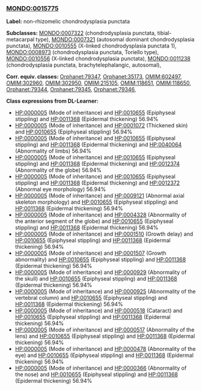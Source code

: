 
### [MONDO:0015775](http://purl.obolibrary.org/obo/MONDO_0015775)
**Label:** non-rhizomelic chondrodysplasia punctata

**Subclasses:** [MONDO:0007322](http://purl.obolibrary.org/obo/MONDO_0007322) (chondrodysplasia punctata, tibial-metacarpal type), [MONDO:0007321](http://purl.obolibrary.org/obo/MONDO_0007321) (autosomal dominant chondrodysplasia punctata), [MONDO:0010555](http://purl.obolibrary.org/obo/MONDO_0010555) (X-linked chondrodysplasia punctata 1), [MONDO:0008973](http://purl.obolibrary.org/obo/MONDO_0008973) (chondrodysplasia punctata, Toriello type), [MONDO:0010556](http://purl.obolibrary.org/obo/MONDO_0010556) (X-linked chondrodysplasia punctata), [MONDO:0011238](http://purl.obolibrary.org/obo/MONDO_0011238) (chondrodysplasia punctata, brachytelephalangic, autosomal), 

**Corr. equiv. classes:** [Orphanet:79347](http://www.orpha.net/ORDO/Orphanet_79347), [Orphanet:35173](http://www.orpha.net/ORDO/Orphanet_35173), [OMIM:602497](http://purl.obolibrary.org/obo/OMIM_602497), [OMIM:302960](http://purl.obolibrary.org/obo/OMIM_302960), [OMIM:302950](http://purl.obolibrary.org/obo/OMIM_302950), [OMIM:215105](http://purl.obolibrary.org/obo/OMIM_215105), [OMIM:118651](http://purl.obolibrary.org/obo/OMIM_118651), [OMIM:118650](http://purl.obolibrary.org/obo/OMIM_118650), [Orphanet:79344](http://www.orpha.net/ORDO/Orphanet_79344), [Orphanet:79345](http://www.orpha.net/ORDO/Orphanet_79345), [Orphanet:79346](http://www.orpha.net/ORDO/Orphanet_79346), 

**Class expressions from DL-Learner:**

- [HP:0000005](http://purl.obolibrary.org/obo/HP_0000005) (Mode of inheritance) and [HP:0010655](http://purl.obolibrary.org/obo/HP_0010655) (Epiphyseal stippling) and [HP:0011368](http://purl.obolibrary.org/obo/HP_0011368) (Epidermal thickening) 56.94%
- [HP:0000005](http://purl.obolibrary.org/obo/HP_0000005) (Mode of inheritance) and [HP:0001072](http://purl.obolibrary.org/obo/HP_0001072) (Thickened skin) and [HP:0010655](http://purl.obolibrary.org/obo/HP_0010655) (Epiphyseal stippling) 56.94%
- [HP:0000005](http://purl.obolibrary.org/obo/HP_0000005) (Mode of inheritance) and [HP:0010655](http://purl.obolibrary.org/obo/HP_0010655) (Epiphyseal stippling) and [HP:0011368](http://purl.obolibrary.org/obo/HP_0011368) (Epidermal thickening) and [HP:0040064](http://purl.obolibrary.org/obo/HP_0040064) (Abnormality of limbs) 56.94%
- [HP:0000005](http://purl.obolibrary.org/obo/HP_0000005) (Mode of inheritance) and [HP:0010655](http://purl.obolibrary.org/obo/HP_0010655) (Epiphyseal stippling) and [HP:0011368](http://purl.obolibrary.org/obo/HP_0011368) (Epidermal thickening) and [HP:0012374](http://purl.obolibrary.org/obo/HP_0012374) (Abnormality of the globe) 56.94%
- [HP:0000005](http://purl.obolibrary.org/obo/HP_0000005) (Mode of inheritance) and [HP:0010655](http://purl.obolibrary.org/obo/HP_0010655) (Epiphyseal stippling) and [HP:0011368](http://purl.obolibrary.org/obo/HP_0011368) (Epidermal thickening) and [HP:0012372](http://purl.obolibrary.org/obo/HP_0012372) (Abnormal eye morphology) 56.94%
- [HP:0000005](http://purl.obolibrary.org/obo/HP_0000005) (Mode of inheritance) and [HP:0009121](http://purl.obolibrary.org/obo/HP_0009121) (Abnormal axial skeleton morphology) and [HP:0010655](http://purl.obolibrary.org/obo/HP_0010655) (Epiphyseal stippling) and [HP:0011368](http://purl.obolibrary.org/obo/HP_0011368) (Epidermal thickening) 56.94%
- [HP:0000005](http://purl.obolibrary.org/obo/HP_0000005) (Mode of inheritance) and [HP:0004328](http://purl.obolibrary.org/obo/HP_0004328) (Abnormality of the anterior segment of the globe) and [HP:0010655](http://purl.obolibrary.org/obo/HP_0010655) (Epiphyseal stippling) and [HP:0011368](http://purl.obolibrary.org/obo/HP_0011368) (Epidermal thickening) 56.94%
- [HP:0000005](http://purl.obolibrary.org/obo/HP_0000005) (Mode of inheritance) and [HP:0001510](http://purl.obolibrary.org/obo/HP_0001510) (Growth delay) and [HP:0010655](http://purl.obolibrary.org/obo/HP_0010655) (Epiphyseal stippling) and [HP:0011368](http://purl.obolibrary.org/obo/HP_0011368) (Epidermal thickening) 56.94%
- [HP:0000005](http://purl.obolibrary.org/obo/HP_0000005) (Mode of inheritance) and [HP:0001507](http://purl.obolibrary.org/obo/HP_0001507) (Growth abnormality) and [HP:0010655](http://purl.obolibrary.org/obo/HP_0010655) (Epiphyseal stippling) and [HP:0011368](http://purl.obolibrary.org/obo/HP_0011368) (Epidermal thickening) 56.94%
- [HP:0000005](http://purl.obolibrary.org/obo/HP_0000005) (Mode of inheritance) and [HP:0000929](http://purl.obolibrary.org/obo/HP_0000929) (Abnormality of the skull) and [HP:0010655](http://purl.obolibrary.org/obo/HP_0010655) (Epiphyseal stippling) and [HP:0011368](http://purl.obolibrary.org/obo/HP_0011368) (Epidermal thickening) 56.94%
- [HP:0000005](http://purl.obolibrary.org/obo/HP_0000005) (Mode of inheritance) and [HP:0000925](http://purl.obolibrary.org/obo/HP_0000925) (Abnormality of the vertebral column) and [HP:0010655](http://purl.obolibrary.org/obo/HP_0010655) (Epiphyseal stippling) and [HP:0011368](http://purl.obolibrary.org/obo/HP_0011368) (Epidermal thickening) 56.94%
- [HP:0000005](http://purl.obolibrary.org/obo/HP_0000005) (Mode of inheritance) and [HP:0000518](http://purl.obolibrary.org/obo/HP_0000518) (Cataract) and [HP:0010655](http://purl.obolibrary.org/obo/HP_0010655) (Epiphyseal stippling) and [HP:0011368](http://purl.obolibrary.org/obo/HP_0011368) (Epidermal thickening) 56.94%
- [HP:0000005](http://purl.obolibrary.org/obo/HP_0000005) (Mode of inheritance) and [HP:0000517](http://purl.obolibrary.org/obo/HP_0000517) (Abnormality of the lens) and [HP:0010655](http://purl.obolibrary.org/obo/HP_0010655) (Epiphyseal stippling) and [HP:0011368](http://purl.obolibrary.org/obo/HP_0011368) (Epidermal thickening) 56.94%
- [HP:0000005](http://purl.obolibrary.org/obo/HP_0000005) (Mode of inheritance) and [HP:0000478](http://purl.obolibrary.org/obo/HP_0000478) (Abnormality of the eye) and [HP:0010655](http://purl.obolibrary.org/obo/HP_0010655) (Epiphyseal stippling) and [HP:0011368](http://purl.obolibrary.org/obo/HP_0011368) (Epidermal thickening) 56.94%
- [HP:0000005](http://purl.obolibrary.org/obo/HP_0000005) (Mode of inheritance) and [HP:0000366](http://purl.obolibrary.org/obo/HP_0000366) (Abnormality of the nose) and [HP:0010655](http://purl.obolibrary.org/obo/HP_0010655) (Epiphyseal stippling) and [HP:0011368](http://purl.obolibrary.org/obo/HP_0011368) (Epidermal thickening) 56.94%


